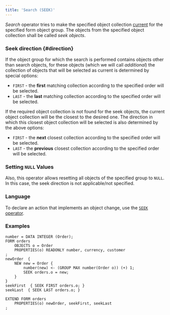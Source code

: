 ```yaml
---
title: 'Search (SEEK)'
---
```


*Search* operator tries to make the specified object collection [current](Form_structure.md#currentObject-broken) for the specified form object group. The objects from the specified object collection shall be called *seek objects*.

### Seek direction {#direction}

If the object group for which the search is performed contains objects other than search objects, for these objects (which we will call *additional*) the collection of objects that will be selected as current is determined by special options:

-   `FIRST` - the **first** matching collection according to the specified order will be selected. 
-   `LAST` - the **last** matching collection according to the specified order will be selected. 

If the required object collection is not found for the seek objects, the current object collection will be the closest to the desired one. The direction in which this closest object collection will be selected is also determined by the above options:

-   `FIRST` - the **next** closest collection according to the specified order will be selected. 
-   `LAST` - the **previous** closest collection according to the specified order will be selected. 

### Setting `NULL` Values

Also, this operator allows resetting all objects of the specified group to `NULL`. In this case, the seek direction is not applicable/not specified.

### Language

To declare an action that implements an object change, use the [`SEEK` operator](SEEK_operator.md).

### Examples

```lsf
number = DATA INTEGER (Order);
FORM orders
    OBJECTS o = Order
    PROPERTIES(o) READONLY number, currency, customer
;
newOrder  {
    NEW new = Order {
        number(new) <- (GROUP MAX number(Order o)) (+) 1;
        SEEK orders.o = new;
    }
}
seekFirst  { SEEK FIRST orders.o; }
seekLast  { SEEK LAST orders.o; }

EXTEND FORM orders
    PROPERTIES(o) newOrder, seekFirst, seekLast
;
```
